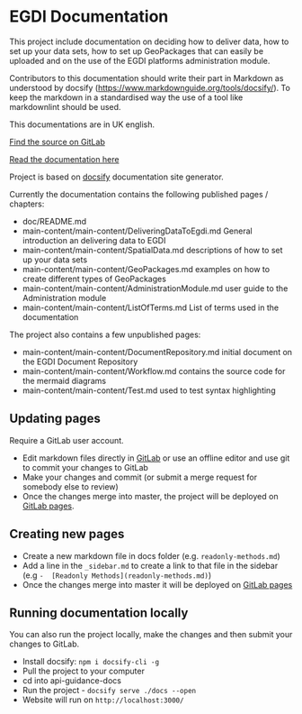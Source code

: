 # EGDI Documentation

This project include documentation on deciding how to deliver data, how to set up your data sets, how to set up GeoPackages that can easily be uploaded and on the use of the EGDI platforms administration module.

Contributors to this documentation should write their part in Markdown as understood by docsify (<https://www.markdownguide.org/tools/docsify/>). To keep the markdown in a standardised way the use of a tool like markdownlint should be used.

This documentations are in UK english.

[Find the source on GitLab](https://geusgitlab.geus.dk/egdi-public/egdi-documentation)

[Read the documentation here](http://egdi-public.gitlabpages.geus.dk/egdi-documentation/)

Project is based on [docsify](https://docsify.js.org/) documentation site generator.

Currently the documentation contains the following published pages / chapters:

* doc/README.md
* main-content/main-content/DeliveringDataToEgdi.md General introduction an delivering data to EGDI
* main-content/main-content/SpatialData.md descriptions of how to set up your data sets
* main-content/main-content/GeoPackages.md examples on how to create different types of GeoPackages
* main-content/main-content/AdministrationModule.md user guide to the Administration module
* main-content/main-content/ListOfTerms.md List of terms used in the documentation

The project also contains a few unpublished pages:

* main-content/main-content/DocumentRepository.md initial document on the EGDI Document Repository
* main-content/main-content/Workflow.md contains the source code for the mermaid diagrams
* main-content/main-content/Test.md used to test syntax highlighting

## Updating pages

Require a GitLab user account.

* Edit markdown files directly in [GitLab](https://geusgitlab.geus.dk/-/ide/project/egdi-public/egdi-documentation/) or use an offline editor and use git to commit your changes to GitLab
* Make your changes and commit (or submit a merge request for somebody else to review)
* Once the changes merge into master, the project will be deployed on [GitLab pages](http://egdi-public.gitlabpages.geus.dk/egdi-documentation/).

## Creating new pages

* Create a new markdown file in docs folder (e.g. `readonly-methods.md`)
* Add a line in the `_sidebar.md` to create a link to that file in the sidebar (e.g `-  [Readonly Methods](readonly-methods.md)`)
* Once the changes merge into master it will be deployed on [GitLab pages](http://egdi-public.gitlabpages.geus.dk/egdi-documentation/)

## Running documentation locally

You can also run the project locally, make the changes and then submit your changes to GitLab.

* Install docsify: `npm i docsify-cli -g`
* Pull the project to your computer
* cd into api-guidance-docs
* Run the project - `docsify serve ./docs --open`
* Website will run on `http://localhost:3000/`
